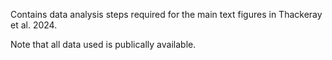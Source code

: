 Contains data analysis steps required for the main text figures in Thackeray et al. 2024.

Note that all data used is publically available.
